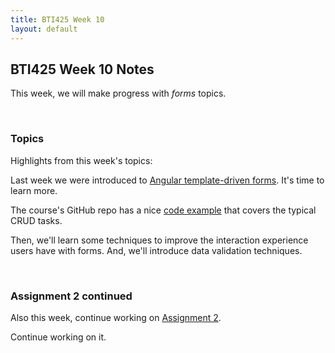 ```yaml
---
title: BTI425 Week 10
layout: default
---
```


## BTI425 Week 10 Notes

This week, we will make progress with *forms* topics.  

<br>

### Topics

Highlights from this week's topics: 

Last week we were introduced to [Angular template-driven forms](angular-forms-intro). It's time to learn more. 

The course's GitHub repo has a nice [code example](https://github.com/sictweb/bti425/tree/master/Week_10) that covers the typical CRUD tasks. 

Then, we'll learn some techniques to improve the interaction experience users have with forms. And, we'll introduce data validation techniques. 

<br>

### Assignment 2 continued

Also this week, continue working on [Assignment 2](/graded-work/assign2). 

Continue working on it. 

<br>
